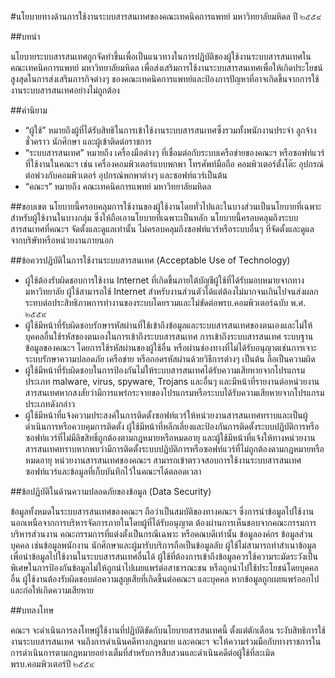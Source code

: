 #นโยบายทางด้านการใช้งานระบบสารสนเทศของคณะเทคนิคการแพทย์ มหาวิทยาลัยมหิดล ปี ๒๕๕๙

##บทนำ

นโยบายระบบสารสนเทศถูกจัดทำขึ้นเพื่อเป็นแนวทางในการปฏิบัติของผู้ใช้งานระบบสารสนเทศในคณะเทคนิคการแพทย์ มหาวิทยาลัยมหิดล เพื่อส่งเสริมการใช้งานระบบสารสนเทศเพื่อให้เกิดประโยชน์สูงสุดในการส่งเสริมภารกิจต่างๆ ของคณะเทคนิคการแพทย์และป้องการปัญหาที่อาจเกิดขึ้นจากการใช้งานระบบสารสนเทศอย่างไม่ถูกต้อง

##คำนิยาม

- “ผู้ใช้” หมายถึงผู้ที่ได้รับสิทธิในการเข้าใช้งานระบบสารสนเทศซึ่งรวมทั้งพนักงานประจำ ลูกจ้างชั่วคราว นักศึกษา และผู้เข้าติดต่อราชการ
- “ระบบสารสนเทศ” หมายถึง เครื่องมือต่างๆ ที่เชื่อมต่อกับระบบเครือข่ายของคณะฯ หรือซอฟท์แวร์ที่ใช้งานในคณะฯ เช่น เครื่องคอมพิวเตอร์แบบพกพา โทรศัพท์มือถือ คอมพิวเตอร์ตั้งโต๊ะ อุปกรณ์ต่อพ่วงกับคอมพิวเตอร์ อุปกรณ์พกพาต่างๆ และซอฟท์แวร์เป็นต้น
- “คณะฯ” หมายถึง คณะเทคนิคการแพทย์ มหาวิทยาลัยมหิดล

##ขอบเขต
นโยบายนี้ครอบคลุมการใช้งานของผู้ใช้งานโดยทั่วไปและในบางส่วนเป็นนโยบายที่เฉพาะสำหรับผู้ใช้งานในบางกลุ่ม ซึ่งให้ถือเอานโยบายที่เฉพาะเป็นหลัก นโยบายนี้ครอบคลุมถึงระบบสารสนเทศที่คณะฯ จัดตั้งและดูแลเท่านั้น ไม่ครอบคลุมถึงซอฟท์แวร์หรือระบบอื่นๆ ที่จัดตั้งและดูแลจากบริษัทหรือหน่วยงานภายนอก

##ข้อควรปฏิบัติในการใช้งานระบบสารสนเทศ (Acceptable Use of Technology)

- ผู้ใช้ต้องรับผิดชอบการใช้งาน Internet ที่เกิดขึ้นภายใต้บัญชีผู้ใช้ที่ได้รับมอบหมายจากทางมหาวิทยาลัย ผู้ใช้สามารถใช้ Internet สำหรับงานส่วนตัวได้แต่ต้องไม่มากจนเกินไปจนส่งผลกระทบต่อประสิทธิภาพการทำงานของระบบโดยรวมและไม่ขัดต่อพรบ.คอมพิวเตอร์ฉบับ พ.ศ. ๒๕๕๙
- ผู้ใช้มีหน้าที่รับผิดชอบรักษารหัสผ่านที่ใช้เข้าถึงข้อมูลและระบบสารสนเทศของตนเองและไม่ให้บุคคลอื่นใช้รหัสของตนเองในการเข้าถึงระบบสารสนเทศ การเข้าถึงระบบสารสนเทศ ระบบฐานข้อมูลของคณะฯ โดยการใช้รหัสผ่านของผู้ใช้อื่น หรือผ่านช่องทางที่ไม่ได้รับอนุญาตเช่นการเจาะระบบรักษาความปลอดภัย เครือข่าย หรือถอดรหัสผ่านด้วยวิธีการต่างๆ เป็นต้น ถือเป็นความผิด
- ผู้ใช้มีหน้าที่รับผิดชอบในการป้องกันไม่ให้ระบบสารสนเทศได้รับความเสียหายจากโปรแกรมประเภท malware, virus, spyware, Trojans และอื่นๆ และมีหน้าที่รายงานต่อหน่วยงานสารสนเทศหากสงสัยว่ามีการแพร่กระจายของโปรแกรมหรือระบบได้รับความเสียหายจากโปรแกรมประเภทดังกล่าว
- ผู้ใช้มีหน้าที่แจ้งความประสงค์ในการติดตั้งซอฟท์แวร์ให้หน่วยงานสารสนเทศทราบและเป็นผู้ดำเนินการหรือควบคุมการติดตั้ง ผู้ใช้มีหน้าที่หลีกเลี่ยงและป้องกันการติดตั้งระบบปฏิบัติการหรือซอฟท์แวร์ที่ไม่มีลิขสิทธิ์ถูกต้องตามกฎหมายหรือหมดอายุ และผู้ใช้มีหน้าที่แจ้งให้ทางหน่วยงานสารสนเทศทราบหากพบว่ามีการติดตั้งระบบปฏิบัติการหรือซอฟท์แวร์ที่ไม่ถูกต้องตามกฎหมายหรือหมดอายุ หน่วยงานสารสนเทศของคณะฯ สามารถเข้าตรวจสอบการใช้งานระบบสารสนเทศ ซอฟท์แวร์และข้อมูลที่เก็บบันทึกไว้ในคณะฯได้ตลอดเวลา

##ข้อปฏิบัติในด้านความปลอดภัยของข้อมูล (Data Security)

ข้อมูลทั้งหมดในระบบสารสนเทศของคณะฯ ถือว่าเป็นสมบัติของทางคณะฯ ซึ่งการนำข้อมูลไปใช้งานนอกเหนือจากการบริหารจัดการภายในโดยผู้ที่ได้รับอนุญาต ต้องผ่านการเห็นชอบจากคณะกรรมการบริหารส่วนงาน คณะกรรมการที่แต่งตั้งเป็นกรณีเฉพาะ หรือคณบดีเท่านั้น ข้อมูลองค์กร ข้อมูลส่วนบุคคล เช่นข้อมูลพนักงาน นักศึกษาและผู้มารับบริการถือเป็นข้อมูลลับ ผู้ใช้ไม่สามารถทำสำเนาข้อมูลเพื่อนำข้อมูลไปใช้งานในระบบสารสนเทศอื่นได้ ผู้ใช้ที่ต้องการเข้าถึงข้อมูลควรใช้ความระมัดระวังเป็นพิเศษในการป้องกันข้อมูลไม่ให้ถูกนำไปเผยแพร่ต่อสาธารณะชน หรือถูกนำไปใช้ประโยชน์โดยบุคคลอื่น ผู้ใช้งานต้องรับผิดชอบต่อความสูญเสียที่เกิดขึ้นต่อคณะฯ และบุคคล หากข้อมูลถูกเผยแพร่ออกไปและก่อให้เกิดความเสียหาย

##บทลงโทษ

คณะฯ จะดำเนินการลงโทษผู้ใช้งานที่ปฏิบัติขัดกับนโยบายสารสนเทศนี้ ตั้งแต่ตักเตือน ระงับสิทธิการใช้งานระบบสารสนเทศ จนถึงการดำเนินคดีทางกฎหมาย และคณะฯ จะให้ความร่วมมือกับทางราชการในการดำเนินการตามกฎหมายอย่างเต็มที่สำหรับการสืบสวนและดำเนินคดีต่อผู้ใช้ที่ละเมิดพรบ.คอมพิวเตอร์ปี ๒๕๕๙
